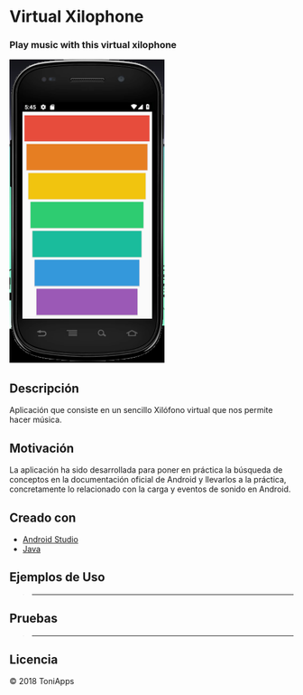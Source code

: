 # Virtual Xilophone
### Play music with this virtual xilophone

<img src="https://github.com/Antonio1138/xilophone/blob/master/xilo.png"/>

## Descripción
Aplicación que consiste en un sencillo Xilófono virtual que nos permite hacer música.


## Motivación
La aplicación ha sido desarrollada para poner en práctica la búsqueda de conceptos en la documentación oficial de Android y
llevarlos a la práctica, concretamente lo relacionado con la carga y eventos de sonido en Android.

## Creado con
- [Android Studio](https://developer.android.com/studio/)
- [Java](https://www.java.com/es/download/)


## Ejemplos de Uso
>------

## Pruebas
>------


## Licencia
:copyright: 2018 ToniApps
